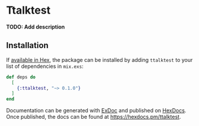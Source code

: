 # Ttalktest

**TODO: Add description**

## Installation

If [available in Hex](https://hex.pm/docs/publish), the package can be installed
by adding `ttalktest` to your list of dependencies in `mix.exs`:

```elixir
def deps do
  [
    {:ttalktest, "~> 0.1.0"}
  ]
end
```

Documentation can be generated with [ExDoc](https://github.com/elixir-lang/ex_doc)
and published on [HexDocs](https://hexdocs.pm). Once published, the docs can
be found at <https://hexdocs.pm/ttalktest>.

